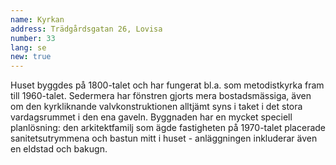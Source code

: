 ```yaml
---
name: Kyrkan
address: Trädgårdsgatan 26, Lovisa
number: 33
lang: se
new: true
---
```

Huset byggdes på 1800-talet och har fungerat bl.a. som metodistkyrka fram till 1960-talet. Sedermera har fönstren gjorts 
mera bostadsmässiga, även om den kyrkliknande valvkonstruktionen alltjämt syns i taket i det stora vardagsrummet i den 
ena gaveln. Byggnaden har en mycket speciell planlösning: den arkitektfamilj som ägde fastigheten på 1970-talet placerade 
sanitetsutrymmena och bastun mitt i huset - anläggningen inkluderar även en eldstad och bakugn.